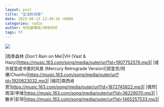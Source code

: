 ```yaml
---
layout: post
title: "生活的诗意"
date: 2023-06-13 12:49:16 +0800
categories: radio
author: 吼吼破喉咙/啃啃坑坑
tags: FF
---
```

![]({{site.baseurl}}/images/cover_20230613.jpg)

|雨季森林 (Don't Rain on Me)|VH (Vast & Hazy)|https://music.163.com/song/media/outer/url?id=1907752576.mp3|
|或许就变成书里的风景 (Mercury Retrograde Version)|郑宜农/阿爆/Chunho|https://music.163.com/song/media/outer/url?id=1920623032.mp3|
|烟花|南西肯恩|https://music.163.com/song/media/outer/url?id=1872745822.mp3|
|偶然|周深/李维|https://music.163.com/song/media/outer/url?id=36229070.mp3|
|散步|彭坦|https://music.163.com/song/media/outer/url?id=1465257533.mp3|

